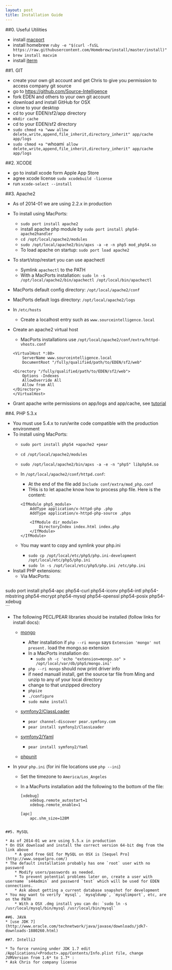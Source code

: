 ```yaml
---
layout: post
title: Installation Guide
---  
```


##0. Useful Utilities
* install [macport](https://www.macports.org/install.php)
* install homebrew `ruby -e "$(curl -fsSL https://raw.githubusercontent.com/Homebrew/install/master/install)"`
* `brew install macvim`
* install [iterm](https://iterm2.com/downloads.html)

##1. GIT
* create your own git account and get Chris to give you permission to access company git source
* go to https://github.com/Source-Intelligence
* fork EDEN and others to your own git account
* download and install GitHub for OSX
* clone to your desktop
* cd to your EDEN/sf2/app directory
* `mkdir cache`
* cd to your EDEN/sf2 directory
* `sudo chmod +a "www allow delete,write,append,file_inherit,directory_inherit" app/cache app/logs`
* `sudo chmod +a "`whoami` allow delete,write,append,file_inherit,directory_inherit" app/cache app/logs`

##2. XCODE
* go to install xcode form Apple App Store
* agree xcode license `sudo xcodebuild -license`
* run `xcode-select --install`


##3. Apache2  

* As of 2014-01 we are using 2.2.x in production  
* To install using MacPorts:  
    * `sudo port install apache2`  
    * install apache php module by `sudo port install php54-apache2handler`
    * `cd /opt/local/apache2/modules`
    * `sudo /opt/local/apache2/bin/apxs -a -e -n php5 mod_php54.so`
    * To load apache on startup: `sudo port load apache2`  
* To start/stop/restart you can use apachectl  
    * Symlink `apachectl` to the PATH  
    * With a MacPorts installation: `sudo ln -s /opt/local/apache2/bin/apachectl /opt/local/bin/apachectl`  
* MacPorts default config directory: `/opt/local/apache2/conf`  
* MacPorts default logs directory: `/opt/local/apache2/logs`  
* In `/etc/hosts`
    * Create a localhost entry such as `www.sourceintelligence.local`
* Create an apache2 virtual host

    * MacPorts installations use `/opt/local/apache2/conf/extra/httpd-vhosts.conf`  
        
    ```  
    <VirtualHost *:80>
        ServerName www.sourceintelligence.local
        DocumentRoot "/fully/qualified/path/to/EDEN/sf2/web"

    <Directory "/fully/qualified/path/to/EDEN/sf2/web">
        Options -Indexes
        AllowOverride All
        Allow from All
    </Directory>
    </VirtualHost>
    ```
* Grant apache write permissions on app/logs and app/cache, see [tutorial](http://symfony.com/doc/2.1/book/installation.html#configuration-and-setup)

##4. PHP 5.3.x  

* You must use 5.4.x to run/write code compatible with the production environment  
* To install using MacPorts:  
    * `sudo port install php54 +apache2 +pear`
    * `cd /opt/local/apache2/modules`
    * `sudo /opt/local/apache2/bin/apxs -a -e -n "php5" libphp54.so`
    * In `/opt/local/apache2/conf/httpd.conf`:
        * At the end of the file add `Include conf/extra/mod_php.conf`
        * THis is to let apache know how to process php file. Here is the content:
        
        ```  
        <IfModule php5_module>
            AddType application/x-httpd-php .php
            AddType application/x-httpd-php-source .phps

            <IfModule dir_module>
                DirectoryIndex index.html index.php
            </IfModule>
        </IfModule>
        ```
    * You may want to copy and symlink your php.ini
        * `sudo cp /opt/local/etc/php5/php.ini-development /opt/local/etc/php5/php.ini`
        * `sudo ln -s /opt/local/etc/php5/php.ini /etc/php.ini`
* Install PHP extensions:
    * Via MacPorts:  
    ```
sudo port install php54-apc php54-curl php54-iconv php54-intl
    php54-mbstring php54-mcrypt php54-mysql php54-openssl php54-posix php54-xdebug  
    ```  
* The following PECL/PEAR libraries should be installed (follow links for install docs):
    * [mongo](http://docs.mongodb.org/ecosystem/drivers/php/)
        * After installation if `php --ri mongo` says `Extension 'mongo' not present.` load the mongo.so extension  
        * In a MacPorts installation do:  
            * `sudo sh -c 'echo "extension=mongo.so" > /opt/local/var/db/php5/mongo.ini'`  
        * `php --ri mongo` should now print driver info
        * if need manuall install, get the source tar file from Ming and unzip to any of your local directory
        * change to that unzipped directory
        * `phpize`
        * `./configure`
        * `sudo make install`
        
    * [symfony2/ClassLoader](http://pear.symfony.com/)
        * `pear channel-discover pear.symfony.com`
        * `pear install symfony2/ClassLoader`
       
    * [symfony2/Yaml](http://pear.symfony.com/)
        * `pear install symfony2/Yaml`
    * [phpunit](http://phpunit.de/manual/3.7/en/installation.html)  
  
* In your `php.ini` (for ini file locations use `php --ini`)  

    * Set the timezone to `America/Los_Angeles`  
    * In a MacPorts installation add the following to the bottom of the file:  
        
        ```
        [xdebug]
            xdebug.remote_autostart=1
            xdebug.remote_enable=1

        [apc]
            apc.shm_size=128M
```  

##5. MySQL

* As of 2014-01 we are using 5.5.x in production
* On OSX download and install the correct version 64-bit dmg from the link above
    * A good free GUI for MySQL on OSX is [Sequel Pro](http://www.sequelpro.com/)
* The default installation probably has one `root` user with no password
    * Modify users/passwords as needed.
    * To prevent potential problems later on, create a user with username `s44admin` and password `test` which will be used for EDEN connections.
    * Ask about getting a current database snapshot for development
* You may want to verify `mysql`, `mysqldump`, `mysqlimport`, etc, are on the PATH
    * With a OSX .dmg install you can do: `sudo ln -s /usr/local/mysql/bin/mysql /usr/local/bin/mysql`

##6. JAVA
* [use JDK 7](http://www.oracle.com/technetwork/java/javase/downloads/jdk7-downloads-1880260.html)

##7. IntelliJ

* To force running under JDK 1.7 edit /Applications/<Product>.app/Contents/Info.plist file, change JVMVersion from 1.6* to 1.7* :
* Ask Chris for company license



